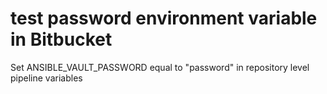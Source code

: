 # test password environment variable in Bitbucket
Set ANSIBLE_VAULT_PASSWORD equal to "password" in repository level pipeline variables
